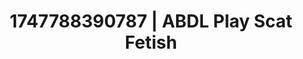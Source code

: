 ---
categories:
- Tan lines & lingerie
- Spiritual kink
- Erotic adventure
- Erotic focus
- Dreamy pleasure
image: /assets/images/1747788390787.jpg
layout: post
seo:
  description: Featured content with premium Scat Fetish, ABDL Play. HD images available.
  keywords: Scat Fetish, ABDL Play
  og_image: /assets/images/1747788390787.jpg
  schema_type: VisualArtwork
tags:
- ABDL Play
- '#1747788390787'
- Scat Fetish
title: 1747788390787 | ABDL Play Scat Fetish
---